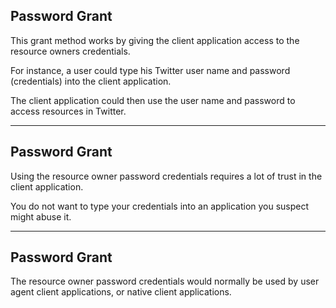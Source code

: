 ##  Password Grant

This grant method works by giving the client application access to the resource owners credentials.

For instance, a user could type his Twitter user name and password (credentials) into the client application.

The client application could then use the user name and password to access resources in Twitter.

---

##  Password Grant

Using the resource owner password credentials requires a lot of trust in the client application.

You do not want to type your credentials into an application you suspect might abuse it.

---

##  Password Grant

The resource owner password credentials would normally be used by user agent client applications, or native client applications. 
